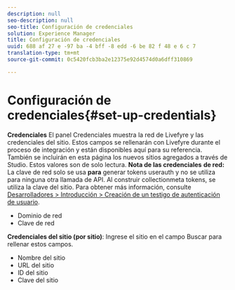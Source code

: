 ```yaml
---
description: null
seo-description: null
seo-title: Configuración de credenciales
solution: Experience Manager
title: Configuración de credenciales
uuid: 688 af 27 e -97 ba -4 bff -8 edd -6 be 82 f 48 e 6 c 7
translation-type: tm+mt
source-git-commit: 0c5420fcb3ba2e12375e92d4574d0a6dff310869

---
```



# Configuración de credenciales{#set-up-credentials}

**Credenciales** El panel Credenciales muestra la red de Livefyre y las credenciales del sitio. Estos campos se rellenarán con Livefyre durante el proceso de integración y están disponibles aquí para su referencia. También se incluirán en esta página los nuevos sitios agregados a través de Studio. Estos valores son de solo lectura.
**Nota de las credenciales** **de red:** La clave de red solo se usa **para** generar tokens userauth y no se utiliza para ninguna otra llamada de API. Al construir collectionmeta tokens, se utiliza la clave del sitio. Para obtener más información, consulte [Desarrolladores > Introducción > Creación de un testigo de autenticación de usuario](https://answers.livefyre.com/developers/getting-started/tokens/auth/).

* Dominio de red
* Clave de red

**Credenciales del sitio (por sitio)**: Ingrese el sitio en el campo Buscar para rellenar estos campos.

* Nombre del sitio
* URL del sitio
* ID del sitio
* Clave del sitio

